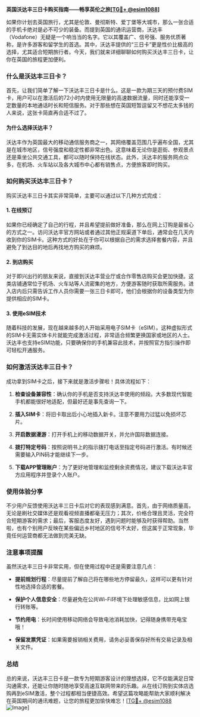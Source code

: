 **英国沃达丰三日卡购买指南——畅享英伦之旅[[TG💪+ @esim1088](https://t.me/s/esim1088)]**

如果你计划去英国旅行，尤其是伦敦、曼彻斯特、爱丁堡等大城市，那么一张合适的手机卡绝对是必不可少的装备。而提到英国的通讯运营商，沃达丰（Vodafone）无疑是一个响当当的名字。它以其覆盖广、信号强、服务优质著称，是许多游客和留学生的首选。其中，沃达丰提供的“三日卡”更是性价比极高的选择，尤其适合短期旅行者。今天，我们就来详细聊聊如何购买沃达丰三日卡，让你在英国的旅程更加便利。

### 什么是沃达丰三日卡？

首先，让我们简单了解一下沃达丰三日卡是什么。这是一款为期三天的预付费SIM卡，用户可以在激活后的72小时内使用无限量的高速数据流量，同时还能享受一定数量的本地通话时长和短信服务。对于那些想在英国短暂逗留又不想花太多钱的人来说，这张卡简直再合适不过了。

#### 为什么选择沃达丰？

沃达丰作为英国最大的移动通信服务商之一，其网络覆盖范围几乎遍布全国，尤其是在城市地区，信号强度和稳定性都非常出色。这意味着无论你是逛街、参观景点还是乘坐公共交通工具，都可以随时保持在线状态。此外，沃达丰的服务网点众多，在机场、火车站以及各大城市中心都有销售点，方便旅客即时购买。

### 如何购买沃达丰三日卡？

购买沃达丰三日卡其实非常简单，主要可以通过以下几种方式完成：

#### 1. 在线预订

如果你已经确定了自己的行程，并且希望提前做好准备，那么在网上订购是最省心的方式之一。访问沃达丰官方网站或者通过其他正规渠道下单后，通常会在几天内收到你的SIM卡。这种方式的好处在于你可以根据自己的需求选择套餐内容，并且避免了到达目的地后再找地方购买的麻烦。

#### 2. 到店购买

对于即兴出行的朋友来说，直接到沃达丰营业厅或合作零售店购买会更加快捷。这类店铺通常位于机场、火车站等人流密集的地方，方便游客随时获取所需服务。进入店内后只需告诉工作人员你需要一张三日卡即可，他们会根据你的设备类型为你提供相应的SIM卡。

#### 3. 使用eSIM技术

随着科技的发展，现在越来越多的人开始采用电子SIM卡（eSIM）。这种虚拟形式的SIM卡无需实体卡片就能完成激活过程，非常适合频繁更换国家或地区的人士。沃达丰也支持eSIM功能，只要确保你的手机兼容此技术，并按照官方指引操作即可轻松开通服务。

### 如何激活沃达丰三日卡？

成功拿到SIM卡之后，接下来就是激活步骤啦！具体流程如下：

1. **检查设备兼容性**：确认你的手机是否支持沃达丰使用的频段。大多数现代智能手机都能很好地适配，但最好还是事先查询一下。
   
2. **插入SIM卡**：将旧卡取出后小心地插入新卡。注意不要用力过猛以免损坏芯片。

3. **开启数据漫游**：打开手机上的移动数据开关，并允许国际数据连接。

4. **拨打特定号码**：按照说明书上的指示拨打电话至指定号码进行激活。有时候还需要输入PIN码才能继续下一步。

5. **下载APP管理账户**：为了更好地管理和监控剩余资费情况，建议下载沃达丰官方应用程序并登录个人账户。

### 使用体验分享

不少用户反馈使用沃达丰三日卡后对它的表现感到满意。首先，由于网络质量高，无论是刷社交媒体还是观看视频直播都毫无压力；其次，价格合理且灵活，完全符合短期游客的需求；最后，客服态度友好，遇到问题时能够及时获得帮助。当然啦，也有个别用户反映在某些偏远乡村地区的信号不太好，但这属于正常现象，毕竟任何运营商都无法做到完美无缺。

### 注意事项提醒

虽然沃达丰三日卡非常实用，但在使用过程中还是需要注意几点：

- **提前规划行程**：尽量提前了解自己将在哪些地方停留最久，这样可以更有针对性地选择合适的套餐。
  
- **保护个人信息安全**：尽量避免在公共Wi-Fi环境下处理敏感信息，比如网上银行转账等。

- **节约用电**：长时间使用移动网络会导致电池消耗加快，记得随身携带充电宝哦！

- **保留发票凭证**：如果需要报销相关费用，请务必妥善保存好所有交易记录及相关文件。

### 总结

总的来说，沃达丰三日卡是一款专为短期游客设计的理想选择，它不仅能满足日常沟通需求，还能让你随时随地享受高速互联网带来的乐趣。从在线订购到实体店选购再到eSIM激活，整个过程都相当便捷高效。希望这篇攻略能帮助大家顺利解决在英国期间的通讯难题，让您的旅程更加愉快难忘！[[TG💪+ @esim1088](https://t.me/s/esim1088) ![Image](https://i.postimg.cc/4NQfJmqS/Snipaste-2025-05-13-00-14-12.png)]